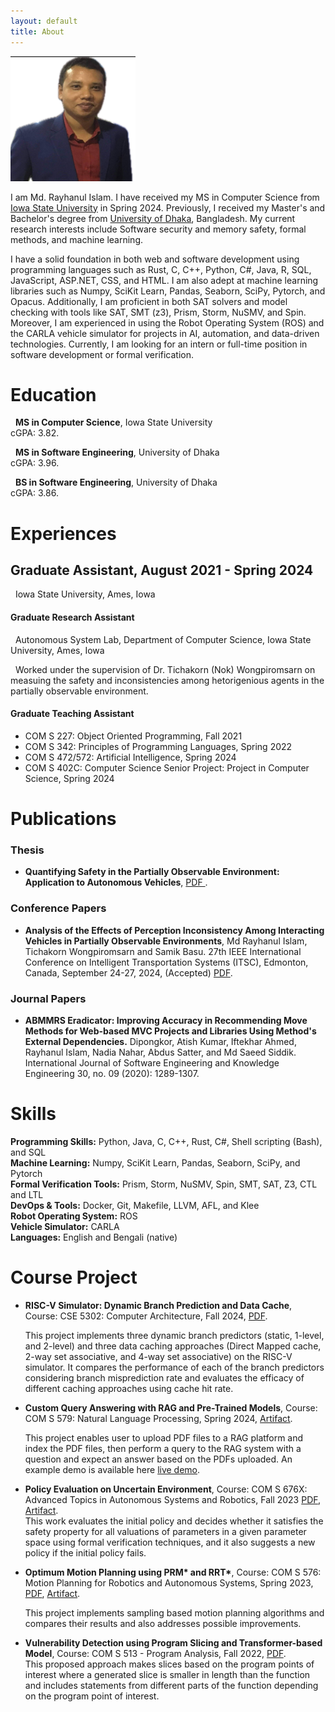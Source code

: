 ```yaml
---
layout: default
title: About
---
```



<img src="/images/shakespeare.png" class="right"  width="200" 
     height="200" />
<!-- I am Md. Rayhanul Islam, currently pursuing PhD student in the Department of Computer Science at [Iowa State University](https://www.iastate.edu). I received my MS in Computer Science from [Iowa State University](https://www.cs.iastate.edu/) in Spring 2024. Previously, I received my Master's and Bachelor's degree from [University of Dhaka](http://www.du.ac.bd/), Bangladesh. My current research interests include Software security and memory safety, formal methods, and machine learning.  -->

I am Md. Rayhanul Islam. I have received my MS in Computer Science from [Iowa State University](https://www.cs.iastate.edu/) in Spring 2024. Previously, I received my Master's and Bachelor's degree from [University of Dhaka](http://www.du.ac.bd/), Bangladesh. My current research interests include Software security and memory safety, formal methods, and machine learning. 


I have a solid foundation in both web and software development using programming languages such as Rust, C, C++, Python, C#, Java, R, SQL, JavaScript, ASP.NET, CSS, and HTML. I am also adept at machine learning libraries such as Numpy, SciKit Learn, Pandas, Seaborn, SciPy, Pytorch, and Opacus. Additionally, I am proficient in both SAT solvers and model checking with tools like SAT, SMT (z3), Prism, Storm, NuSMV, and Spin. Moreover, I am experienced in using the Robot Operating System (ROS) and the CARLA vehicle simulator for projects in AI, automation, and data-driven technologies. Currently, I am looking for an intern or full-time position in software development or formal verification.  



<!-- 
{% highlight ruby %}
#include <iostream>
using namespace std;
int main(void){
     cout << " Welcome everyone" ;
}
{% endhighlight %} -->

# Education

<!-- &nbsp; **PhD Student**, Iowa State University\
cGPA: 3.82 (till now), and Relevant Coursework: Machine Learning,
Program Analysis, Artificial Intelligence, Algorithm Analysis and
Design, Theory of Computation, Formal Methods, Natural Language
Processing, Motion Strategy and its Application. -->

&nbsp; **MS in Computer Science**, Iowa State University\
cGPA: 3.82.

&nbsp; **MS in Software Engineering**, University of Dhaka\
cGPA: 3.96.

&nbsp; **BS in Software Engineering**, University of Dhaka\
cGPA: 3.86.



# Experiences


## Graduate  Assistant, August 2021 - Spring 2024
 &nbsp; Iowa State University, Ames, Iowa

#### **Graduate Research Assistant** 
<!-- May 2022 - December 2023 -->
&nbsp; Autonomous System Lab, Department of Computer Science, Iowa State University, Ames, Iowa

&nbsp; Worked under the supervision of Dr. Tichakorn (Nok) Wongpiromsarn on measuing the safety and inconsistencies among hetorigenious agents in the partially observable environment. 

<!--&nbsp; Project Title: Sharing the World with Autonomous Systems: What Goes Wrong and How to Fix It (NSF Project) -->


#### **Graduate Teaching Assistant**
 <!-- August 2021 - May 2022, January 2024 - Now -->

- COM S 227: Object Oriented Programming, Fall 2021
- COM S 342: Principles of Programming Languages, Spring 2022
- COM S 472/572: Artificial Intelligence, Spring 2024
- COM S 402C: Computer Science Senior Project: Project in Computer Science, Spring 2024



# Publications

### Thesis  
- **Quantifying Safety in the Partially Observable Environment: Application to Autonomous Vehicles**, <a href="https://dr.lib.iastate.edu/handle/20.500.12876/dvmq9ZRv"> PDF </a>. 

### Conference Papers
- **Analysis of the Effects of Perception Inconsistency Among Interacting Vehicles in Partially Observable Environments**, Md Rayhanul Islam, Tichakorn Wongpiromsarn and Samik Basu. 27th IEEE International Conference on Intelligent Transportation Systems (ITSC), Edmonton, Canada, September 24-27, 2024, (Accepted) <a href="/documents/conferences/ieeeconf_paper_ITSC_2024.pdf">PDF</a>. 

### Journal Papers

- **ABMMRS Eradicator: Improving Accuracy in Recommending Move Methods for Web-based MVC Projects and Libraries Using Method's External Dependencies.** Dipongkor, Atish Kumar, Iftekhar Ahmed, Rayhanul Islam, Nadia Nahar,
    Abdus Satter, and Md Saeed Siddik. International
    Journal of Software Engineering and Knowledge Engineering 30, no. 09
    (2020): 1289-1307.

<!-- # Fellowships  -->
# Skills

  **Programming Skills:**   Python, Java, C, C++, Rust, C\#, Shell scripting (Bash), and SQL  \
  **Machine Learning:**               Numpy, SciKit Learn, Pandas, Seaborn, SciPy, and Pytorch \
  **Formal Verification Tools:**                 Prism, Storm, NuSMV, Spin, SMT, SAT, Z3, CTL and LTL \
  **DevOps \& Tools:**             Docker, Git, Makefile, LLVM, AFL, and Klee \
  **Robot Operating System:**         ROS \
  **Vehicle Simulator:**              CARLA \
  **Languages:**                      English and Bengali (native) 





<!-- 
### Conference Papers -->

# Course Project 

- **RISC-V Simulator: Dynamic Branch Prediction and Data Cache**, Course: CSE 5302: Computer Architecture, Fall 2024, <a href="/documents/project_report/CSE_5302__Computer_Architecture_report.pdf">PDF</a>.  

     This project implements three dynamic branch predictors (static, 1-level, and 2-level) and three data caching approaches (Direct Mapped cache, 2-way set associative, and 4-way set associative) on the RISC-V simulator. It compares the performance of each of the branch predictors considering branch misprediction rate and evaluates the efficacy of different caching approaches using cache hit rate. 



- **Custom Query Answering with RAG and Pre-Trained Models**, Course: COM S 579: Natural Language Processing, Spring 2024, <a href="https://github.com/rayhanul/COMS-579">Artifact</a>.   

     This project enables user to upload PDF files to a RAG platform and index the PDF files, then perform a query to the RAG system with a question and expect an answer based on the PDFs uploaded. An example demo is available here <a href="https://rayhan0201-chatarticle.hf.space">live demo</a>.
     
     

- **Policy Evaluation on Uncertain Environment**, Course: COM S 676X: Advanced Topics in Autonomous Systems and Robotics, Fall 2023 <a href="/documents/project_report/COMS676X_Final_project.pdf">PDF</a>, <a href="https://github.com/rayhanul/COMS676_project">Artifact</a>.  
     This work evaluates the initial policy and decides whether it satisfies the safety property for all valuations of parameters in a given parameter space using formal verification techniques, and it also suggests a new policy if the initial policy fails.

- **Optimum Motion Planning using PRM\* and RRT\***, Course: COM S 576: Motion Planning for Robotics and Autonomous Systems, Spring 2023, <a href="/documents/project_report/COMS576_project_final_report.pdf">PDF</a>, <a href="https://github.com/rayhanul/COMS576_Project">Artifact</a>.   

     This project implements sampling based motion planning algorithms and compares their results and also addresses possible improvements. 

 - **Vulnerability Detection using Program Slicing and Transformer-based Model**, Course: COM S 513 - Program Analysis, Fall 2022, <a href="/documents/project_report/513_Project_Report.pdf">PDF</a>.  
     This proposed approach makes slices based on the program points of interest where a generated slice is smaller in length than the function and includes statements from different parts of the function depending on the program point of interest.




